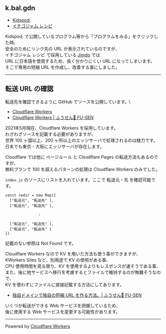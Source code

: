 ## k.bal.gdn

- [Kidspod;](http://kidspod.club/)
- [イチゴジャム レシピ](https://15jamrecipe.jimdofree.com/)

Kidspod; で公開しているプログラム等から「プログラムをみる」をクリックした時、\
安全のためにリンク先の URL が表示されているのですが、\
イチゴジャム レシピ で採用している [Jimdo](https://www.jimdo.com/jp/) では\
URL に日本語を使用するため、長く分かりにくい URL になってしまいます。\
そこで専用の短縮 URL を作成し、改善する事にしました。

___

## 転送 URL の確認

転送先を確認できるように GitHub でソースを公開しています。\

- [Cloudflare Workers](https://workers.cloudflare.com/)
- [Cloudflare Workers | ふうせん🎈 FU-SEN](https://balloon.asia/cloudflare-workers/)

2021年5月現在、Cloudflare Workers を採用しています。\
わざわざソースを記載する必要がありますが、\
世界 100 ヶ国以上、200 ヶ所以上のエッジサーバで処理されるのは魅力です。\
日本でも東京・大阪にエッジサーバが存在します。

Cloudflare では他に ページルール と Cloudflare Pages の転送方法もあるのですが、\
無料プランで 100 を超えるパターンの処理は Cloudflare Workers のみでした。

`index.js` のソースにリストを入れています。ここで 転送元・先 を確認可能です。

```
const redir = new Map([
  ["転送元", "転送先" ],
  ["転送元", "転送先" ],

               :

  ["転送元", "転送先" ],
  ["転送元", "転送先" ]
])
```

記載のない参照は Not Found です。

Cloudflare Workers なので KV を用いた方法も使う事ができますが、\
KWorkers Sites など、別用途で KV の使用がある事、\
CPU 使用時間を見る限り、KV を使用するよりもレスポンスが速そうである事、\
また、後に他サービスへ移行を考慮するとファイルで維持するのが無難そうなので、\
KV を使わずにファイルに直接記載する方法にしてあります。

- [独自ドメインで独自の短縮 URL を作る方法。| ふうせん🎈 FU-SEN](https://balloon.asia/2020/02/%E7%8B%AC%E8%87%AA%E3%83%89%E3%83%A1%E3%82%A4%E3%83%B3%E3%81%A7%E7%8B%AC%E8%87%AA%E3%81%AE%E7%9F%AD%E7%B8%AE-url-%E3%82%92%E4%BD%9C%E3%82%8B%E6%96%B9%E6%B3%95/)

いくつか転送ができる Web サービスを把握しているため、\
後に使用する Web サービスを変更する可能性があります。

___

Powered by [Cloudflare Workers](https://workers.cloudflare.com/)
